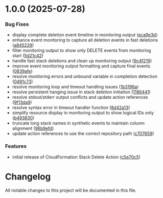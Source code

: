 # 1.0.0 (2025-07-28)


### Bug Fixes

* display complete deletion event timeline in monitoring output ([eca9e3d](https://github.com/subhamay-bhattacharyya-gha/cfn-delete-stack-action/commit/eca9e3d682a5452da2438583a84421f97eb01d57))
* enhance event monitoring to capture all deletion events in fast deletions ([a845228](https://github.com/subhamay-bhattacharyya-gha/cfn-delete-stack-action/commit/a8452284f86231613710ac37365a1f635d88814a))
* filter monitoring output to show only DELETE events from monitoring start ([5d21c42](https://github.com/subhamay-bhattacharyya-gha/cfn-delete-stack-action/commit/5d21c429c1956e7d9338e3a95e0d2e4ec9bd9acb))
* handle fast stack deletions and clean up monitoring output ([9c4f219](https://github.com/subhamay-bhattacharyya-gha/cfn-delete-stack-action/commit/9c4f2193dab8e993e9545506b475b73c58496a66))
* improve event monitoring output formatting and capture final events ([0839afe](https://github.com/subhamay-bhattacharyya-gha/cfn-delete-stack-action/commit/0839afe05d8c03a295ce9126d1d91f1c956d5549))
* resolve monitoring errors and unbound variable in completion detection ([0491c73](https://github.com/subhamay-bhattacharyya-gha/cfn-delete-stack-action/commit/0491c73522d671523e9b2484c59375f6dd82c90a))
* resolve monitoring loop and timeout handling issues ([1b3196a](https://github.com/subhamay-bhattacharyya-gha/cfn-delete-stack-action/commit/1b3196a4c2f9a2d25a5773c765fd6f69d227b02e))
* resolve persistent hanging issue in stack deletion initiation ([1186441](https://github.com/subhamay-bhattacharyya-gha/cfn-delete-stack-action/commit/1186441aa5f36a088a5a5d16542495908283decc))
* resolve stdout/stderr output conflicts and update action references ([9f13da9](https://github.com/subhamay-bhattacharyya-gha/cfn-delete-stack-action/commit/9f13da92b261002041728fd10effb9211aa73dcc))
* resolve syntax error in timeout handler function ([8d42a13](https://github.com/subhamay-bhattacharyya-gha/cfn-delete-stack-action/commit/8d42a13b92706e3188cbbf6582f80201881a1b20))
* simplify resource display in monitoring output to show logical IDs only ([b493830](https://github.com/subhamay-bhattacharyya-gha/cfn-delete-stack-action/commit/b4938309c2bb65699af3f54b433684d2c1c8b26b))
* truncate long stack names in synthetic events to maintain column alignment ([96b9efd](https://github.com/subhamay-bhattacharyya-gha/cfn-delete-stack-action/commit/96b9efd69bc3608ddd8012fb09c4f0c9ceeae83d))
* update action references to use the correct repository path ([c707659](https://github.com/subhamay-bhattacharyya-gha/cfn-delete-stack-action/commit/c7076599d8104e0ffa6cb0a277a85d1a0255283c))


### Features

* initial release of CloudFormation Stack Delete Action ([c5e70c5](https://github.com/subhamay-bhattacharyya-gha/cfn-delete-stack-action/commit/c5e70c530ae7e29ed4768e3781d1fa8bc0f6769e))

# Changelog

All notable changes to this project will be documented in this file.
